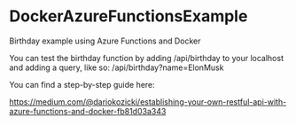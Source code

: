 # DockerAzureFunctionsExample
Birthday example using Azure Functions and Docker

You can test the birthday function by adding /api/birthday to your localhost and adding a query, like so:
/api/birthday?name=ElonMusk


You can find a step-by-step guide here: 

https://medium.com/@dariokozicki/establishing-your-own-restful-api-with-azure-functions-and-docker-fb81d03a343
